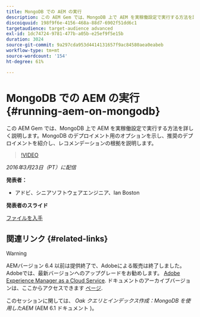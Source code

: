 ```yaml
---
title: MongoDB での AEM の実行
description: この AEM Gem では、MongoDB 上で AEM を実稼働設定で実行する方法を詳しく説明します。MongoDB のデプロイメント用のオプションを示し、推奨のデプロイメントを紹介し、レコメンデーションの根拠を説明します。
discoiquuid: 198f9f6e-4156-468a-88d7-6902f51dd6c1
targetaudience: target-audience advanced
exl-id: 1dc74724-9781-477b-a05b-e25ef9f5e15b
duration: 3024
source-git-commit: 9a297cda953d4414131657f9ac84580aea0eabeb
workflow-type: tm+mt
source-wordcount: '154'
ht-degree: 61%

---
```


# MongoDB での AEM の実行{#running-aem-on-mongodb}

この AEM Gem では、MongoDB 上で AEM を実稼働設定で実行する方法を詳しく説明します。MongoDB のデプロイメント用のオプションを示し、推奨のデプロイメントを紹介し、レコメンデーションの根拠を説明します。

>[!VIDEO](https://video.tv.adobe.com/v/19304/?quality=9)

*2016年3月23日（PT）に配信*

**発表者：**

* アドビ、シニアソフトウェアエンジニア、Ian Boston

**発表者のスライド**

[ファイルを入手](assets/aem-gems-032316-onmongodb.pdf)

## 関連リンク {#related-links}

>[!WARNING]
>
>AEMバージョン 6.4 以前は提供終了で、Adobeによる販売は終了しました。  Adobeでは、最新バージョンへのアップグレードをお勧めします。 [Adobe Experience Manager as a Cloud Service](https://experienceleague.adobe.com/docs/experience-manager-cloud-service.html?lang=ja).  ドキュメントのアーカイブバージョンは、ここからアクセスできます [ページ](https://experienceleague.adobe.com/docs/experience-manager-release-information/aem-release-updates/previous-updates/aem-previous-versions.html?lang=ja).
>
>このセッションに関しては、 *Oak クエリとインデックス作成：MongoDB を使用したAEM* (AEM 6.1 ドキュメント )。

<!--
[Get back to the Overview](https://helpx.adobe.com/experience-manager/kt/eseminars/gems/aem-index.html)
-->
